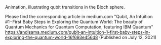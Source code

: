 Animation, illustrating qubit transitions in the Bloch sphere.

Please find the corresponding article in medium.com "Qubit, An Intuition #1 - First Baby Steps in Exploring the Quantum World: The beauty of Quantum Mechanics for Quantum Computation, featuring IBM Quantum" https://andisama.medium.com/qubit-an-intuition-1-first-baby-steps-in-exploring-the-quantum-world-16f693e456d8 (Published on July 12, 2021)

